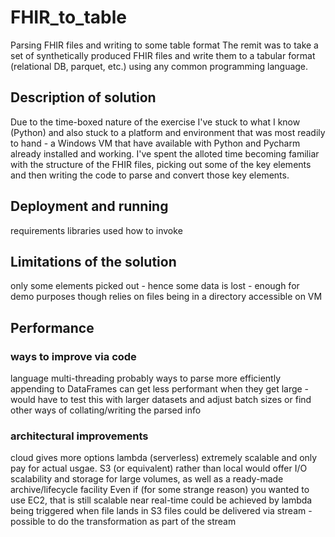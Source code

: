 # FHIR_to_table
Parsing FHIR files and writing to some table format
The remit was to take a set of synthetically produced FHIR files and write them to a tabular format (relational DB, parquet, etc.) using any common programming language.

## Description of solution
Due to the time-boxed nature of the exercise I've stuck to what I know (Python) and also stuck to a platform and environment that was most readily to hand - a Windows VM that have available with Python and Pycharm already installed and working.
I've spent the alloted time becoming familiar with the structure of the FHIR files, picking out some of the key elements and then writing the code to parse and convert those key elements. 

## Deployment and running
requirements
libraries used
how to invoke

## Limitations of the solution
only some elements picked out - hence some data is lost - enough for demo purposes though
relies on files being in a directory accessible on VM


## Performance
### ways to improve via code
language
multi-threading
probably ways to parse more efficiently
appending to DataFrames can get less performant when they get large - would have to test this with larger datasets and adjust batch sizes or find other ways of collating/writing the parsed info
### architectural improvements
cloud gives more options
lambda (serverless) extremely scalable and only pay for actual usgae.
S3 (or equivalent) rather than local would offer I/O scalability and storage for large volumes, as well as a ready-made archive/lifecycle facility
Even if (for some strange reason) you wanted to use EC2, that is still scalable
near real-time could be achieved by lambda being triggered when file lands in S3
files could be delivered via stream - possible to do the transformation as part of the stream

